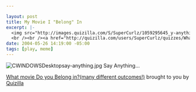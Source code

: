 ```yaml
--- 

layout: post
title: My Movie I "Belong" In
excerpt: |-
  <img src="http://images.quizilla.com/S/SuperCurlz/1059295645_y-anything.jpg" border="0" alt="CWINDOWSDesktopsay-anything.jpg"><br />Say Anything...
  <br /><br /><a href="http://quizilla.com/users/SuperCurlz/quizzes/What%20movie%20Do%20you%20Belong%20in%3F(many%20different%20outcomes!)/"><font size="-1">What movie Do you Belong in?(many different outcomes!)</font></a><br /><font size="-3">brought to you by <a href="http://quizilla.com">Quizilla</a></font>
date: 2004-05-26 14:19:00 -05:00
tags: [play, meme]
---
```

<img src="http://images.quizilla.com/S/SuperCurlz/1059295645_y-anything.jpg" border="0" alt="CWINDOWSDesktopsay-anything.jpg" />
Say Anything...

<a href="http://quizilla.com/users/SuperCurlz/quizzes/What%20movie%20Do%20you%20Belong%20in%3F(many%20different%20outcomes!)/"><span>What movie Do you Belong in?(many different outcomes!)</span></a>
<span>brought to you by <a href="http://quizilla.com">Quizilla</a></span>
